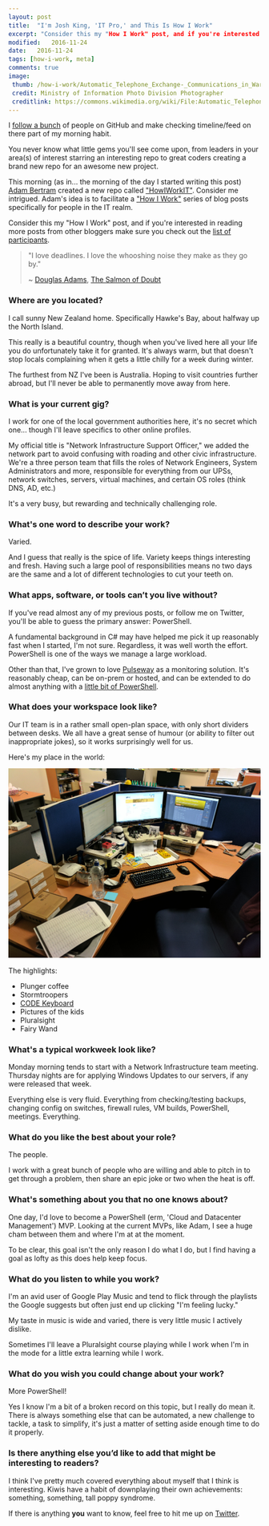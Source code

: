 ```yaml
---
layout: post
title:  "I'm Josh King, 'IT Pro,' and This Is How I Work"
excerpt: "Consider this my "How I Work" post, and if you're interested in reading more posts from other bloggers make sure you check out the list of participants on GitHub"
modified:   2016-11-24
date:   2016-11-24
tags: [how-i-work, meta]
comments: true
image:
 thumb: /how-i-work/Automatic_Telephone_Exchange-_Communications_in_Wartime,_London,_England,_UK,_1945_D23695.jpg
 credit: Ministry of Information Photo Division Photographer
 creditlink: https://commons.wikimedia.org/wiki/File:Automatic_Telephone_Exchange-_Communications_in_Wartime,_London,_England,_UK,_1945_D23695.jpg
---
```


I [follow a bunch](https://github.com/Windos?tab=following) of people on GitHub and make checking timeline/feed on there part of my morning habit.

You never know what little gems you'll see come upon, from leaders in your area(s) of interest starring an interesting repo to great coders creating a brand new repo for an awesome new project.

This morning (as in... the morning of the day I started writing this post) [Adam Bertram](https://twitter.com/adbertram) created a new repo called ["HowIWorkIT"](https://github.com/adbertram/HowIWorkIT). Consider me intrigued. Adam's idea is to facilitate a ["How I Work"](http://lifehacker.com/tag/how-i-work) series of blog posts specifically for people in the IT realm.

Consider this my "How I Work" post, and if you're interested in reading more posts from other bloggers make sure you check out the [list of participants](https://github.com/adbertram/HowIWorkIT/blob/master/ThisIsHowIWork.md).

> "I love deadlines. I love the whooshing noise they make as they go by."
>
> ~ [Douglas Adams](https://en.wikipedia.org/wiki/Douglas_Adams), [The Salmon of Doubt](https://en.wikipedia.org/wiki/The_Salmon_of_Doubt)

### Where are you located?

I call sunny New Zealand home. Specifically Hawke's Bay, about halfway up the North Island.

This really is a beautiful country, though when you've lived here all your life you do unfortunately take it for granted. It's always warm, but that doesn't stop locals complaining when it gets a little chilly for a week during winter.

The furthest from NZ I've been is Australia. Hoping to visit countries further abroad, but I'll never be able to permanently move away from here.

### What is your current gig?

I work for one of the local government authorities here, it's no secret which one... though I'll leave specifics to other online profiles.

My official title is "Network Infrastructure Support Officer," we added the network part to avoid confusing with roading and other civic infrastructure. We're a three person team that fills the roles of Network Engineers, System Administrators and more, responsible for everything from our UPSs, network switches, servers, virtual machines, and certain OS roles (think DNS, AD, etc.)

It's a very busy, but rewarding and technically challenging role.

### What's one word to describe your work?

Varied.

And I guess that really is the spice of life. Variety keeps things interesting and fresh. Having such a large pool of responsibilities means no two days are the same and a lot of different technologies to cut your teeth on.

### What apps, software, or tools can’t you live without?

If you've read almost any of my previous posts, or follow me on Twitter, you'll be able to guess the primary answer: PowerShell.

A fundamental background in C# may have helped me pick it up reasonably fast when I started, I'm not sure. Regardless, it was well worth the effort. PowerShell is one of the ways we manage a large workload.

Other than that, I've grown to love [Pulseway](https://www.pulseway.com/) as a monitoring solution. It's reasonably cheap, can be on-prem or hosted, and can be extended to do almost anything with a [little bit of PowerShell](http://king.geek.nz/2015/06/30/pulseway-all-the-alerts/).

### What does your workspace look like?

Our IT team is in a rather small open-plan space, with only short dividers between desks. We all have a great sense of humour (or ability to filter out inappropriate jokes), so it works surprisingly well for us.

Here's my place in the world:

![My Desk](/images/how-i-work/theoffice.png)

The highlights:

* Plunger coffee
* Stormtroopers
* [CODE Keyboard](https://codekeyboards.com/)
* Pictures of the kids
* Pluralsight
* Fairy Wand

### What's a typical workweek look like?

Monday morning tends to start with a Network Infrastructure team meeting. Thursday nights are for applying Windows Updates to our servers, if any were released that week.

Everything else is very fluid. Everything from checking/testing backups, changing config on switches, firewall rules, VM builds, PowerShell, meetings. Everything.

### What do you like the best about your role?

The people.

I work with a great bunch of people who are willing and able to pitch in to get through a problem, then share an epic joke or two when the heat is off.

### What's something about you that no one knows about?

One day, I'd love to become a PowerShell (erm, 'Cloud and Datacenter Management') MVP. Looking at the current MVPs, like Adam, I see a huge cham between them and where I'm at at the moment.

To be clear, this goal isn't the only reason I do what I do, but I find having a goal as lofty as this does help keep focus.

### What do you listen to while you work?

I'm an avid user of Google Play Music and tend to flick through the playlists the Google suggests but often just end up clicking "I'm feeling lucky."

My taste in music is wide and varied, there is very little music I actively dislike.

Sometimes I'll leave a Pluralsight course playing while I work when I'm in the mode for a little extra learning while I work.

### What do you wish you could change about your work?

More PowerShell!

Yes I know I'm a bit of a broken record on this topic, but I really do mean it. There is always something else that can be automated, a new challenge to tackle, a task to simplify, it's just a matter of setting aside enough time to do it properly.

### Is there anything else you’d like to add that might be interesting to readers?

I think I've pretty much covered everything about myself that I think is interesting. Kiwis have a habit of downplaying their own achievements: something, something, tall poppy syndrome.

If there is anything **you** want to know, feel free to hit me up on [Twitter](https://twitter.com/WindosNZ).
